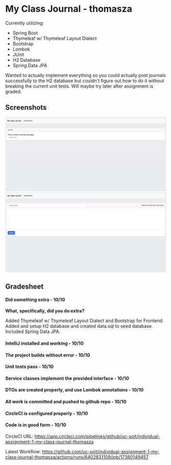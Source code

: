 # My Class Journal - thomasza

Currently utilizing:

* Spring Boot
* Thymeleaf w/ Thymeleaf Layout Dialect
* Bootstrap
* Lombok
* JUnit
* H2 Database
* Spring Data JPA

Wanted to actually implement everything so you could actually post journals successfully to the H2 database but couldn't figure out how to do it without breaking the current unit tests. Will maybe try later after assignment is graded.

## Screenshots
![alt text](screenshots/index.png)
![alt text](screenshots/entrypage.png)

## Gradesheet

#### Did something extra - 10/10

**What, specifically, did you do extra?**

Added Thymeleaf w/ Thymeleaf Layout Dialect and Bootstrap for Frontend. Added and setup H2 database and created data.sql to seed database. Included Spring Data JPA.

#### IntelliJ installed and working - 10/10

#### The project builds without error - 10/10

#### Unit tests pass - 10/10

#### Service classes implement the provided interface - 10/10

#### DTOs are created properly, and use Lombok annotations - 10/10

#### All work is committed and pushed to github repo - 10/10

#### CircleCI is configured properly - 10/10

#### Code is in good form - 10/10


CircleCI URL: https://app.circleci.com/pipelines/github/uc-soit/individual-assignment-1-my-class-journal-thomasza

Latest Workflow: https://github.com/uc-soit/individual-assignment-1-my-class-journal-thomasza/actions/runs/6402831109/job/17380149457
